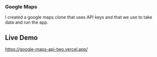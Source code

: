 ### Google Maps

I created a google maps clone that uses API keys and that we use to take data and run the app.

## Live Demo

https://google-maps-api-two.vercel.app/